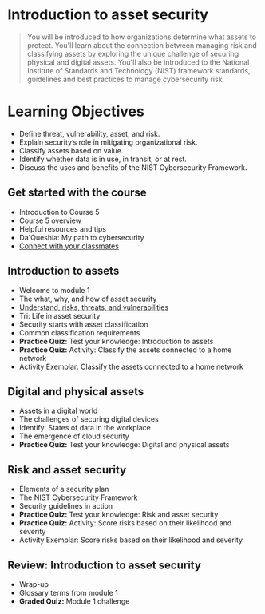# Introduction to asset security
> You will be introduced to how organizations determine what assets to protect. You'll learn about the connection between managing risk and classifying assets by exploring the unique challenge of securing physical and digital assets. You'll also be introduced to the National Institute of Standards and Technology (NIST) framework standards, guidelines and best practices to manage cybersecurity risk.
# Learning Objectives
- Define threat, vulnerability, asset, and risk.
- Explain security’s role in mitigating organizational risk.
- Classify assets based on value.
- Identify whether data is in use, in transit, or at rest.
- Discuss the uses and benefits of the NIST Cybersecurity Framework.
## Get started with the course
- Introduction to Course 5
- Course 5 overview
- Helpful resources and tips
- Da'Queshia: My path to cybersecurity
- [Connect with your classmates](https://github.com/KailaniBailey/Google-Cybersecurity-Professional-Certificate/tree/main/Course%205%3A%20Assets%2C%20Threats%2C%20and%20Vulnerabilities/Week%201%3A%20Introduction%20to%20asset%20security/Connect%20with%20your%20classmates)
## Introduction to assets
- Welcome to module 1
- The what, why, and how of asset security
- [Understand, risks, threats, and vulnerabilities](https://github.com/KailaniBailey/Google-Cybersecurity-Professional-Certificate/tree/main/Course%205:%20Assets,%20Threats,%20and%20Vulnerabilities/Week%201:%20Introduction%20to%20asset%20security/Understand,%20risks,%20threats,%20and%20vulnerabilities)
- Tri: Life in asset security
- Security starts with asset classification
- Common classification requirements
- **Practice Quiz:** Test your knowledge: Introduction to assets
- **Practice Quiz:** Activity: Classify the assets connected to a home network
- Activity Exemplar: Classify the assets connected to a home network
## Digital and physical assets
- Assets in a digital world
- The challenges of securing digital devices
- Identify: States of data in the workplace
- The emergence of cloud security
- **Practice Quiz:** Test your knowledge: Digital and physical assets
## Risk and asset security
- Elements of a security plan
- The NIST Cybersecurity Framework
- Security guidelines in action
- **Practice Quiz:** Test your knowledge: Risk and asset security
- **Practice Quiz:** Activity: Score risks based on their likelihood and severity
- Activity Exemplar: Score risks based on their likelihood and severity
## Review: Introduction to asset security
- Wrap-up
- Glossary terms from module 1
- **Graded Quiz:** Module 1 challenge
